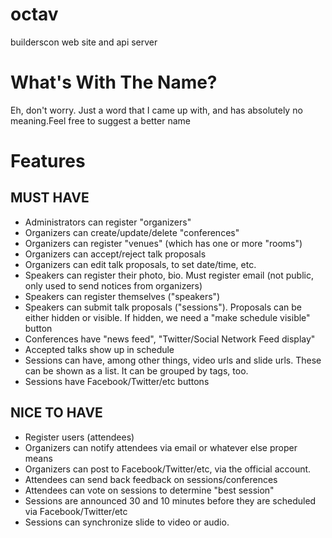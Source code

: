 # octav

builderscon web site and api server

# What's With The Name?

Eh, don't worry. Just a word that I came up with, and has absolutely no meaning.Feel free to suggest a better name

# Features

## MUST HAVE

* Administrators can register "organizers"
* Organizers can create/update/delete "conferences"
* Organizers can register "venues" (which has one or more "rooms")
* Organizers can accept/reject talk proposals
* Organizers can edit talk proposals, to set date/time, etc.
* Speakers can register their photo, bio. Must register email (not public, only used to send notices from organizers)
* Speakers can register themselves ("speakers")
* Speakers can submit talk proposals ("sessions"). Proposals can be either hidden or visible. If hidden, we need a "make schedule visible" button
* Conferences have "news feed", "Twitter/Social Network Feed display"
* Accepted talks show up in schedule
* Sessions can have, among other things, video urls and slide urls. These can be shown as a list. It can be grouped by tags, too.
* Sessions have Facebook/Twitter/etc buttons

## NICE TO HAVE

* Register users (attendees)
* Organizers can notify attendees via email or whatever else proper means
* Organizers can post to Facebook/Twitter/etc, via the official account.
* Attendees can send back feedback on sessions/conferences
* Attendees can vote on sessions to determine "best session"
* Sessions are announced 30 and 10 minutes before they are scheduled via Facebook/Twitter/etc
* Sessions can synchronize slide to video or audio.
